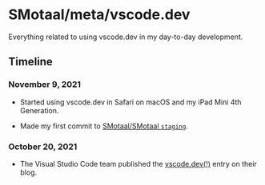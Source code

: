 # SMotaal/meta/vscode.dev

Everything related to using vscode.dev in my day-to-day development.

## Timeline

### November 9, 2021

- Started using vscode.dev in Safari on macOS and my iPad Mini 4th Generation.

- Made my first commit to [SMotaal/SMotaal `staging`](https://vscode.dev/github/SMotaal/SMotaal/tree/staging).

### October 20, 2021

- The Visual Studio Code team published the [vscode.dev(!)](https://code.visualstudio.com/blogs/2021/10/20/vscode-dev) entry on their blog.

